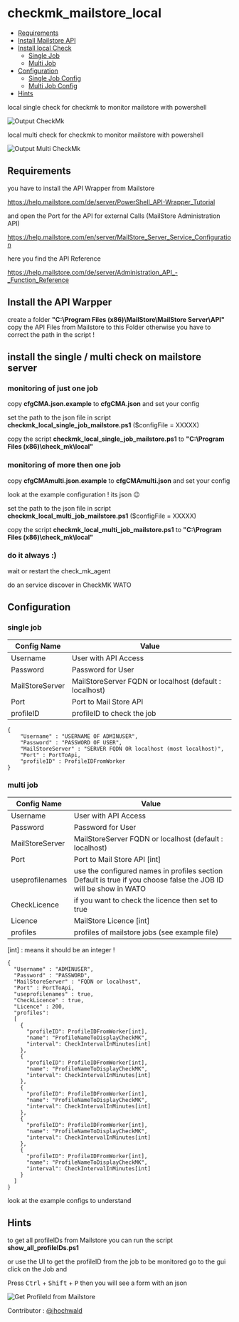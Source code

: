# checkmk_mailstore_local

- [Requirements](#requirements)
- [Install Mailstore API](#install-api)
- [Install local Check](#install-check)
  - [Single Job](#one-job)
  - [Multi Job](#multi-job)
- [Configuration](#config)
  - [Single Job Config](#single-job-config)
  - [Multi Job Config](#multi-job-config)
- [Hints](#hints)

local single check for checkmk to monitor mailstore with powershell

![Output CheckMk](https://github.com/Mokkujin/checkmk_mailstore_local/blob/main/src/checkmk_output.png)

local multi check for checkmk to monitor mailstore with powershell

![Output Multi CheckMk](https://github.com/Mokkujin/checkmk_mailstore_local/blob/main/src/checkmk_multi.png)

<a name="requirements"></a>
## Requirements

you have to install the API Wrapper from Mailstore

<https://help.mailstore.com/de/server/PowerShell_API-Wrapper_Tutorial>

and open the Port for the API for external Calls (MailStore Administration API)

<https://help.mailstore.com/en/server/MailStore_Server_Service_Configuration>

here you find the API Reference

<https://help.mailstore.com/de/server/Administration_API_-_Function_Reference>

<a name="install-api"></a>
## Install the API Warpper

create a folder **"C:\Program Files (x86)\MailStore\MailStore Server\API\"**
copy the API Files from Mailstore to this Folder otherwise you have to correct the path
in the script !

<a name="install-check"></a>
## install the single / multi check on mailstore server

<a name="one-job"></a>
### monitoring of just one job

copy **cfgCMA.json.example** to **cfgCMA.json** and set your config

set the path to the json file in script **checkmk_local_single_job_mailstore.ps1** ($configFile = XXXXX)

copy the script **checkmk_local_single_job_mailstore.ps1** to **"C:\Program Files (x86)\check_mk\local\"**

<a name="multi-job"></a>
### monitoring of more then one job

copy **cfgCMAmulti.json.example** to **cfgCMAmulti.json** and set your config

look at the example configuration ! its json :wink:

set the path to the json file in script **checkmk_local_multi_job_mailstore.ps1** ($configFile = XXXXX)

copy the script **checkmk_local_multi_job_mailstore.ps1** to **"C:\Program Files (x86)\check_mk\local\"**

### do it always :)

wait or restart the check_mk_agent

do an service discover in CheckMK WATO

<a name="config"></a>
## Configuration

<a name="single-job-config"></a>
### single job

|   Config Name    |    Value    |
| ---------------- | ----------- |
| Username | User with API Access |
| Password | Password for User |
| MailStoreServer | MailStoreServer FQDN or localhost (default : localhost) |
| Port | Port to Mail Store API |
| profileID  | profileID to check the job |

```
{
    "Username" : "USERNAME OF ADMINUSER",
    "Password" : "PASSWORD OF USER",
    "MailStoreServer" : "SERVER FQDN OR localhost (most localhost)",
    "Port" : PortToApi,
    "profileID" : ProfileIDFromWorker
}
```

<a name="multi-job-config"></a>
### multi job

|   Config Name    |    Value    |
| ---------------- | ----------- |
| Username | User with API Access |
| Password | Password for User |
| MailStoreServer | MailStoreServer FQDN or localhost (default : localhost) |
| Port | Port to Mail Store API [int] |
| useprofilenames  | use the configured names in profiles section <br> Default is true if you choose false the JOB ID will be show in WATO |
| CheckLicence | if you want to check the licence then set to true |
| Licence | MailStore Licence [int] |
| profiles | profiles of mailstore jobs (see example file) |

[int] : means it should be an integer !

```
{
  "Username" : "ADMINUSER",
  "Password" : "PASSWORD",
  "MailStoreServer" : "FQDN or localhost",
  "Port" : PortToApi,
  "useprofilenames" : true,
  "CheckLicence" : true,
  "Licence" : 200, 
  "profiles":
  [
    {
      "profileID": ProfileIDFromWorker[int],
      "name": "ProfileNameToDisplayCheckMK",
      "interval": CheckIntervalInMinutes[int]
    },
    {
      "profileID": ProfileIDFromWorker[int],
      "name": "ProfileNameToDisplayCheckMK",
      "interval": CheckIntervalInMinutes[int]
    },
    {
      "profileID": ProfileIDFromWorker[int],
      "name": "ProfileNameToDisplayCheckMK",
      "interval": CheckIntervalInMinutes[int]
    },
    {
      "profileID": ProfileIDFromWorker[int],
      "name": "ProfileNameToDisplayCheckMK",
      "interval": CheckIntervalInMinutes[int]
    },
    {
      "profileID": ProfileIDFromWorker[int],
      "name": "ProfileNameToDisplayCheckMK",
      "interval": CheckIntervalInMinutes[int]
    }
  ]
}
```

look at the example configs to understand

<a name="hints"></a>
## Hints

to get all profileIDs from Mailstore you can run the script **show_all_profileIDs.ps1**

or use the UI to get the profileID from the job to be monitored go to the gui click on the Job and

Press <kbd>Ctrl</kbd> + <kbd>Shift</kbd> + <kbd>P</kbd> then you will see a form with an json

![Get ProfileId from Mailstore](https://github.com/Mokkujin/checkmk_mailstore_local/blob/main/src/mailstore_json.png)

Contributor : [@jhochwald](https://github.com/jhochwald)
